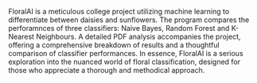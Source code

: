 FloralAI is a meticulous college project utilizing machine learning to differentiate between daisies and sunflowers. The program compares the perforamnces of three classifiers: Naive Bayes, Random Forest and K-Nearest Neighbours.  A detailed PDF analysis accompanies the project, offering a comprehensive breakdown of results and a thoughtful comparison of classifier performances. In essence, FloralAI is a serious exploration into the nuanced world of floral classification, designed for those who appreciate a thorough and methodical approach.
